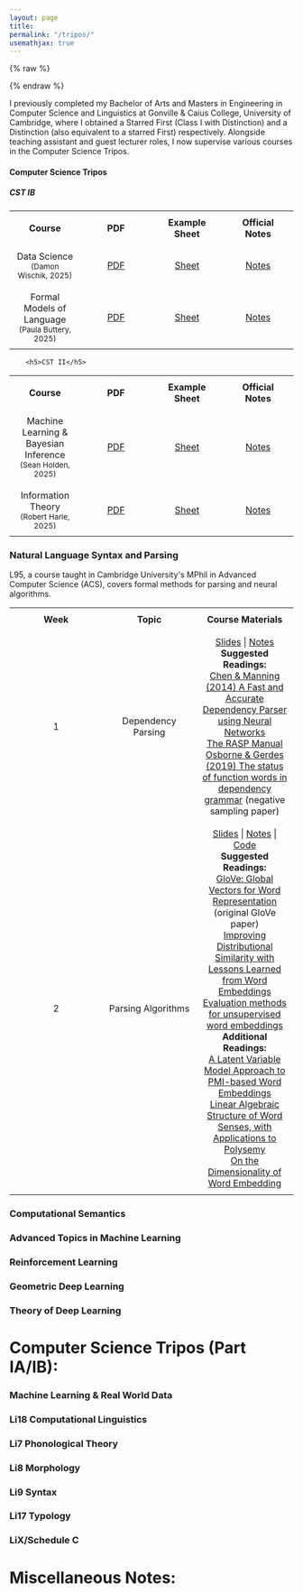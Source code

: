 ```yaml
---
layout: page
title: 
permalink: "/tripos/"
usemathjax: true
---
```


{% raw %}

 <style>
    table {
        width: 100%;
        border-collapse: collapse;
        table-layout: fixed;
    }
    th, td {
        border: 0px solid black;
        padding: 10px;
        text-align: center;
        width: 25%;
    }
</style>
{% endraw %}

I previously completed my Bachelor of Arts and Masters in Engineering in Computer Science and Linguistics at Gonville & Caius College, University of Cambridge, where I obtained a Starred First (Class I with Distinction) and a Distinction (also equivalent to a starred First) respectively. Alongside teaching assistant and guest lecturer roles, I now supervise various courses in the Computer Science Tripos. 

<body> 
        <h4>Computer Science Tripos</h4>
        <h5>CST IB</h5>
<table>
    <tr>
        <th>Course</th>
        <th>PDF</th>
        <th>Example Sheet</th>
        <th>Official Notes</th>
    </tr>
    <tr>
        <td>Data Science <br> <small>(Damon Wischik, 2025)</small></td>
        <td><a href="#">PDF</a></td>
        <td><a href="#">Sheet</a></td>
        <td><a href="#">Notes</a></td>
    </tr>
    <tr>
        <td>Formal Models of Language <br> <small>(Paula Buttery, 2025)</small></td>
        <td><a href="#">PDF</a></td>
        <td><a href="#">Sheet</a></td>
        <td><a href="#">Notes</a></td>
    </tr>
</table>

        
        <h5>CST II</h5>
<table>
    <tr>
        <th>Course</th>
        <th>PDF</th>
        <th>Example Sheet</th>
        <th>Official Notes</th>
    </tr>
    <tr>
        <td> Machine Learning & Bayesian Inference <br> <small>(Sean Holden, 2025)</small></td>
        <td><a href="#">PDF</a></td>
        <td><a href="https://www.cl.cam.ac.uk/teaching/2425/MLBayInfer/mlbi-ex-23-24.pdf">Sheet</a></td>
        <td><a href="https://www.cl.cam.ac.uk/teaching/2425/MLBayInfer/mlbi-23-24.pdf">Notes</a></td>
    </tr>
    <tr>
        <td> Information Theory <br> <small>(Robert Harle, 2025)</small></td>
        <td><a href="#">PDF</a></td>
        <td><a href="#">Sheet</a></td>
        <td><a href="#">Notes</a></td>
    </tr>
</table>


</body> 

<h3 class="font-weight-bold mb-4 serif-font">Natural Language Syntax and Parsing</h3>

L95, a course taught in Cambridge University's MPhil in Advanced Computer Science (ACS), covers formal methods for parsing and neural algorithms. 
        
<table>
    <tr>
        <th>Week</th>
        <th>Topic</th>
        <th>Course Materials</th>
    </tr>
    <tr>
        <td>1</td>
        <td>Dependency Parsing</td>
        <td>
            <a href="#">Slides</a> | <a href="#">Notes</a><br>
            <strong>Suggested Readings:</strong><br>
            <a href="https://aclanthology.org/D14-1082/">Chen & Manning (2014) A Fast and Accurate Dependency Parser using Neural Networks<br>
            <a href="https://www.cl.cam.ac.uk/techreports/UCAM-CL-TR-662.pdf">The RASP Manual</a><br>
            <a href="#">Osborne & Gerdes (2019) The status of function words in dependency grammar</a> (negative sampling paper)<br>
        </td>
    </tr>
    <tr>
        <td>2 </td>
        <td> Parsing Algorithms</td>
        <td>
            <a href="#">Slides</a> | <a href="#">Notes</a> | <a href="#">Code</a><br>
            <strong>Suggested Readings:</strong><br>
            <a href="#">GloVe: Global Vectors for Word Representation</a> (original GloVe paper)<br>
            <a href="#">Improving Distributional Similarity with Lessons Learned from Word Embeddings</a><br>
            <a href="#">Evaluation methods for unsupervised word embeddings</a><br>
            <strong>Additional Readings:</strong><br>
            <a href="#">A Latent Variable Model Approach to PMI-based Word Embeddings</a><br>
            <a href="#">Linear Algebraic Structure of Word Senses, with Applications to Polysemy</a><br>
            <a href="#">On the Dimensionality of Word Embedding</a>
        </td>
    </tr>
</table>


<h3 class="font-weight-bold mb-4 serif-font">Computational Semantics</h3>


<h3 class="font-weight-bold mb-4 serif-font">Advanced Topics in Machine Learning</h3>

<h3 class="font-weight-bold mb-4 serif-font">Reinforcement Learning</h3>

<h3 class="font-weight-bold mb-4 serif-font">Geometric Deep Learning</h3>

<h3 class="font-weight-bold mb-4 serif-font">Theory of Deep Learning</h3>

<h1 class="font-weight-bold mb-4 serif-font">Computer Science Tripos (Part IA/IB):</h1>

<h3 class="font-weight-bold mb-4 serif-font">Machine Learning & Real World Data</h3>


<h3 class="font-weight-bold mb-4 serif-font">Li18 Computational Linguistics</h3>

<h3 class="font-weight-bold mb-4 serif-font">Li7 Phonological Theory </h3>

<h3 class="font-weight-bold mb-4 serif-font">Li8 Morphology </h3>

<h3 class="font-weight-bold mb-4 serif-font">Li9 Syntax </h3>

<h3 class="font-weight-bold mb-4 serif-font">Li17 Typology </h3>

<h3 class="font-weight-bold mb-4 serif-font"> LiX/Schedule C </h3>




<h1 class="font-weight-bold mb-4 serif-font"> Miscellaneous Notes:</h1>
